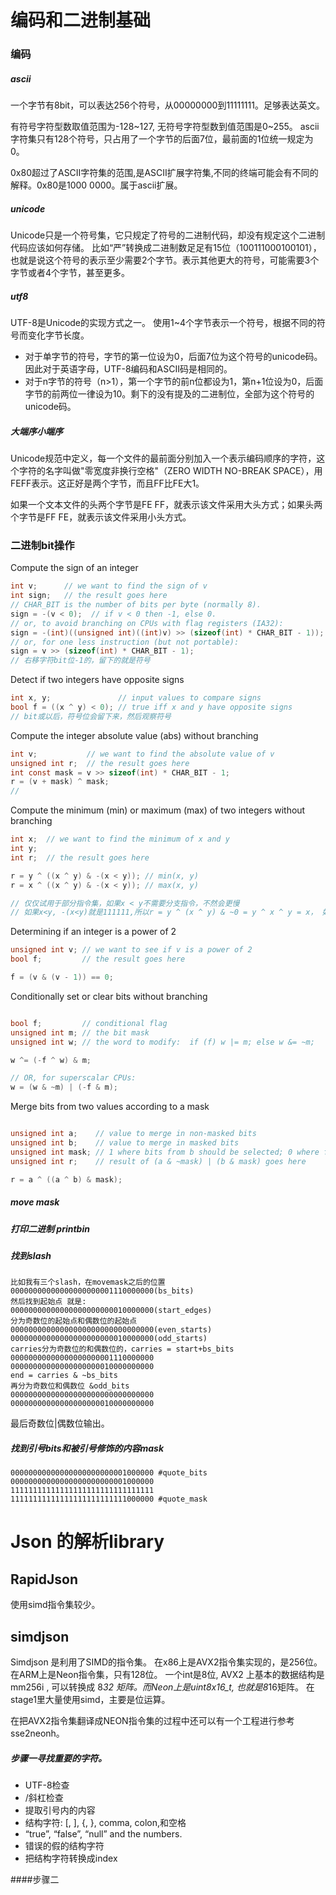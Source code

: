 # 编码和二进制基础

### 编码
##### ascii

一个字节有8bit，可以表达256个符号，从00000000到11111111。足够表达英文。

有符号字符型数取值范围为-128~127, 无符号字符型数到值范围是0~255。
ascii 字符集只有128个符号，只占用了一个字节的后面7位，最前面的1位统一规定为0。

 0x80超过了ASCII字符集的范围,是ASCII扩展字符集,不同的终端可能会有不同的解释。0x80是1000 0000。属于ascii扩展。

##### unicode
Unicode只是一个符号集，它只规定了符号的二进制代码，却没有规定这个二进制代码应该如何存储。
比如“严”转换成二进制数足足有15位（100111000100101），也就是说这个符号的表示至少需要2个字节。表示其他更大的符号，可能需要3个字节或者4个字节，甚至更多。

##### utf8
UTF-8是Unicode的实现方式之一。
使用1~4个字节表示一个符号，根据不同的符号而变化字节长度。
- 对于单字节的符号，字节的第一位设为0，后面7位为这个符号的unicode码。因此对于英语字母，UTF-8编码和ASCII码是相同的。
- 对于n字节的符号（n>1），第一个字节的前n位都设为1，第n+1位设为0，后面字节的前两位一律设为10。剩下的没有提及的二进制位，全部为这个符号的unicode码。

##### 大端序小端序

Unicode规范中定义，每一个文件的最前面分别加入一个表示编码顺序的字符，这个字符的名字叫做"零宽度非换行空格"（ZERO WIDTH NO-BREAK SPACE），用FEFF表示。这正好是两个字节，而且FF比FE大1。

如果一个文本文件的头两个字节是FE FF，就表示该文件采用大头方式；如果头两个字节是FF FE，就表示该文件采用小头方式。

### 二进制bit操作

Compute the sign of an integer
```c
int v;      // we want to find the sign of v
int sign;   // the result goes here
// CHAR_BIT is the number of bits per byte (normally 8).
sign = -(v < 0);  // if v < 0 then -1, else 0.
// or, to avoid branching on CPUs with flag registers (IA32):
sign = -(int)((unsigned int)((int)v) >> (sizeof(int) * CHAR_BIT - 1));
// or, for one less instruction (but not portable):
sign = v >> (sizeof(int) * CHAR_BIT - 1);
// 右移字符bit位-1的，留下的就是符号
```
Detect if two integers have opposite signs

```c
int x, y;               // input values to compare signs
bool f = ((x ^ y) < 0); // true iff x and y have opposite signs
// bit或以后，符号位会留下来，然后观察符号
```
Compute the integer absolute value (abs) without branching
```c
int v;           // we want to find the absolute value of v
unsigned int r;  // the result goes here
int const mask = v >> sizeof(int) * CHAR_BIT - 1;
r = (v + mask) ^ mask;
//

```
Compute the minimum (min) or maximum (max) of two integers without branching
```c
int x;  // we want to find the minimum of x and y
int y;   
int r;  // the result goes here

r = y ^ ((x ^ y) & -(x < y)); // min(x, y)
r = x ^ ((x ^ y) & -(x < y)); // max(x, y)

// 仅仅试用于部分指令集，如果x < y不需要分支指令，不然会更慢
// 如果x<y, -(x<y)就是111111,所以r = y ^ (x ^ y) & ~0 = y ^ x ^ y = x， 如果x>=y , r = y ^ ((x ^ y) & 0) = y.

```

Determining if an integer is a power of 2

```c
unsigned int v; // we want to see if v is a power of 2
bool f;         // the result goes here

f = (v & (v - 1)) == 0;
```


Conditionally set or clear bits without branching

```c

bool f;         // conditional flag
unsigned int m; // the bit mask
unsigned int w; // the word to modify:  if (f) w |= m; else w &= ~m;

w ^= (-f ^ w) & m;

// OR, for superscalar CPUs:
w = (w & ~m) | (-f & m);

```

Merge bits from two values according to a mask


```c

unsigned int a;    // value to merge in non-masked bits
unsigned int b;    // value to merge in masked bits
unsigned int mask; // 1 where bits from b should be selected; 0 where from a.
unsigned int r;    // result of (a & ~mask) | (b & mask) goes here

r = a ^ ((a ^ b) & mask);
```


##### move mask

##### 打印二进制 printbin

##### 找到slash

```
比如我有三个slash，在movemask之后的位置
00000000000000000000001110000000(bs_bits)
然后找到起始点 就是:
00000000000000000000000010000000(start_edges)
分为奇数位的起始点和偶数位的起始点
00000000000000000000000000000000(even_starts)
00000000000000000000000010000000(odd_starts)
carries分为奇数位的和偶数位的，carries = start+bs_bits
00000000000000000000001110000000
00000000000000000000010000000000
end = carries & ~bs_bits
再分为奇数位和偶数位 &odd_bits
00000000000000000000000000000000
00000000000000000000010000000000
```
最后奇数位|偶数位输出。

##### 找到引号bits和被引号修饰的内容mask

```
00000000000000000000000001000000 #quote_bits
00000000000000000000000001000000
11111111111111111111111111111111
11111111111111111111111111000000 #quote_mask
```

# Json 的解析library

## RapidJson

使用simd指令集较少。

## simdjson

Simdjson 是利用了SIMD的指令集。 在x86上是AVX2指令集实现的，是256位。 在ARM上是Neon指令集，只有128位。
一个int是8位, AVX2 上基本的数据结构是mm256i , 可以转换成 8*32 矩阵。而Neon上是uint8x16_t, 也就是8*16矩阵。
在stage1里大量使用simd，主要是位运算。

在把AVX2指令集翻译成NEON指令集的过程中还可以有一个工程进行参考sse2neonh。


##### 步骤一寻找重要的字符。
- UTF-8检查
- /斜杠检查
- 提取引号内的内容
-  结构字符: [, ], {, }, comma, colon,和空格
- “true”, “false”, “null” and the numbers.
- 错误的假的结构字符
- 把结构字符转换成index

####步骤二
